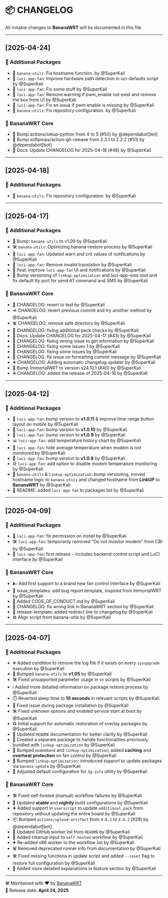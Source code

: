 # 📦 CHANGELOG

All notable changes to **BananaWRT** will be documented in this file.

---

## [2025-04-24]

### 🧩 Additional Packages

- 🐛 `banana-utils`: Fix hostname function. by @SuperKali  
- 🌟 `luci-app-fan`: Improve hardware path detection in uci-defaults script by @SuperKali  
- 🐛 `luci-app-fan`: Fix some stuff by @SuperKali  
- 🔄 `luci-app-fan`: Remove warning if pwm_enable not exist and remove the box from UI by @SuperKali  
- 🐛 `luci-app-fan`: Fix an issue if pwm enable is missing by @SuperKali  
- 🐛 `banana-utils`: Fix repository configuration. by @SuperKali  

### 🍌 BananaWRT Core

- 🔼 Bump actions/setup-python from 4 to 5 (#50) by @dependabot[bot]  
- 🔼 Bump softprops/action-gh-release from 2.2.1 to 2.2.2 (#51) by @dependabot[bot]  
- 🔄 Docs: Update CHANGELOG for 2025-04-18 (#48) by @SuperKali  

---


## [2025-04-18]

### 🧩 Additional Packages

- 🐛 `banana-utils`: Fix repository configuration. by @SuperKali  

---


## [2025-04-17]

### 🧩 Additional Packages

- 🔼 Bump: `banana-utils` to v1.09 by @SuperKali  
- 🛠️ `banana-utils`: Optimizing banana-restore process by @SuperKali  
- 🔄 `luci-app-fan`: Updated warn and crit values of notifications by @SuperKali  
- 🔄 `luci-app-fan`: Remove invalid translation by @SuperKali  
- 🌟 Feat: improve `luci-app-fan` UI and notifications by @SuperKali  
- 🐛 Bump versioning of `linkup-optimization` and luci-app-sms-tool and fix default tty port for send AT command and SMS by @SuperKali  

### 🍌 BananaWRT Core

- 🧪 CHANGELOG: revert to test by @SuperKali  
- ⏪ CHANGELOG: revert previous commit and try another method by @SuperKali  
- 🗑️ CHANGELOG: remove safe directory by @SuperKali  
- 🐛 CHANGELOG: fixing additional pack checks by @SuperKali  
- 🔄 Docs: Update CHANGELOG for 2025-04-17 (#43) by @SuperKali  
- 🐛 CHANGELOG: fixing wrong issue to get information by @SuperKali  
- 🐛 CHANGELOG: fixing some issues 1 by @SuperKali  
- 🐛 CHANGELOG: fixing some issues by @SuperKali  
- 🐛 CHANGELOG: fix issue on formatting commit message by @SuperKali  
- ➕ CHANGELOG: Adding automatic changelog updater by @SuperKali  
- 🔼 Bump ImmortalWRT to version v24.10.1 (#40) by @SuperKali  
- ➕ CHANGELOG: added the release of 2025-04-16 by @SuperKali  

---


## [2025-04-12]

### 🧩 Additional Packages

- 🔼 `luci-app-fan`: bump version to **v1.0.11** & improve time range button layout on mobile by @SuperKali  
- 🔼 `luci-app-fan`: bump version to **v1.0.10** by @SuperKali  
- 🔼 `luci-app-fan`: bump version to **v1.0.9** by @SuperKali  
- 📊 `luci-app-fan`: add temperature history chart by @SuperKali  
- 🫥 `luci-app-fan`: hide average temperature when modem is not monitored by @SuperKali  
- 🔼 `luci-app-fan`: bump version to **v1.0.8** by @SuperKali  
- ⚙️ `luci-app-fan`: add option to disable modem temperature monitoring by @SuperKali  
- 🔧 `banana-utils` & `linkup-optimization`: bump versioning, moved hostname logic to `banana-utils` and changed hostname from **LinkUP** to **BananaWRT** by @SuperKali  
- 📝 README: added `luci-app-fan` to packages list by @SuperKali  

---

## [2025-04-09]

### 🧩 Additional Packages

- 🐛 `luci-app-fan`: fix permission on install by @SuperKali  
- 🛠️ `luci-app-fan`: temporarily removed "Do not monitor modem" from CBI by @SuperKali  
- 🚀 `luci-app-fan`: first release – includes backend control script and LuCI interface by @SuperKali  

### 🍌 BananaWRT Core

- 🌬️ Add first support to a brand new fan control interface by @SuperKali  
- 🐞 issue_templates: add bug report template, inspired from ImmortalWRT by @SuperKali  
- 📜 Added CODE_OF_CONDUCT.md by @SuperKali  
- 🔗 CHANGELOG: fix wrong link in BananaWRT section by @SuperKali  
- 📄 release-template: added redirect link to changelog by @SuperKali  
- ♻️ Align script from banana-utils by @SuperKali  

---

## [2025-04-07]

### 🧩 Additional Packages

- ➕ Added condition to remove the log file if it exists on every `sysupgrade` execution by @SuperKali  
- 🔼 Bumped `banana-utils` to **v1.05** by @SuperKali  
- 🛠️ Fixed unsupported parameter usage in `sh` scripts by @SuperKali  
- ℹ️ Added more detailed information on package restore process by @SuperKali  
- ⏱️ Reverted sleep time to **10 seconds** in relevant scripts by @SuperKali  
- 🐛 Fixed issue during package installation by @SuperKali  
- 🛠️ Fixed unknown options and enabled service start at boot by @SuperKali  
- ♻️ Initial support for automatic restoration of overlay packages by @SuperKali  
- 📄 Updated `README` documentation for better clarity by @SuperKali  
- 🔄 Created a separate package to handle functionalities previously bundled with `linkup-optimization` by @SuperKali  
- 🔧 Bumped `modemband` and `linkup-optimization`; added **caching** and **overheat protection** on fan control by @SuperKali  
- 🔁 Bumped `linkup-optimization`: introduced support to update packages via `banana-update` by @SuperKali  
- 📝 Adjusted default configuration for `3g-info` utility by @SuperKali  

### 🍌 BananaWRT Core

- 🛠️ Fixed self-hosted (manual) workflow failures by @SuperKali  
- 🔧 Updated **stable** and **nightly** build configurations by @SuperKali  
- ➕ Added support in `userscript` to update `additional_pack` from repository without updating the entire board by @SuperKali  
- 📦 Bumped `actions/upload-artifact` from `4.6.1` to `4.6.2` (#29) by @dependabot[bot]  
- 🔄 Updated GitHub worker list from `README` by @SuperKali  
- 🧹 Added cleanup input to `self-hosted` workflow by @SuperKali  
- ➕ Re-added x86 worker to the workflow list by @SuperKali  
- 🗑️ Removed deprecated runner info from documentation by @SuperKali  
- 🛠️ Fixed missing functions in update script and added `--reset` flag to restore full configuration by @SuperKali  
- 📢 Added more detailed explanations in feature section by @SuperKali  

---

🛠️ Maintained with ❤️ by [BananaWRT](https://github.com/SuperKali/BananaWRT)  
📅 Release date: **April 24, 2025**